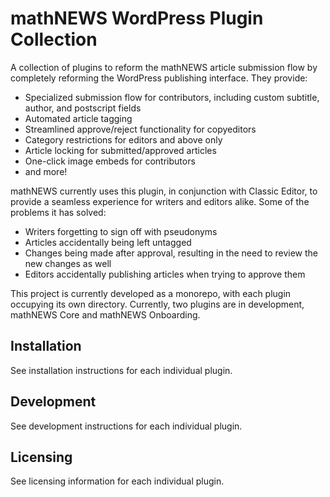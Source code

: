 # mathNEWS WordPress Plugin Collection

A collection of plugins to reform the mathNEWS article submission flow by completely reforming the WordPress publishing interface.
They provide:

- Specialized submission flow for contributors, including custom subtitle, author, and postscript fields
- Automated article tagging
- Streamlined approve/reject functionality for copyeditors
- Category restrictions for editors and above only
- Article locking for submitted/approved articles
- One-click image embeds for contributors
- and more!

mathNEWS currently uses this plugin, in conjunction with Classic Editor, to provide a seamless experience for writers and editors alike.
Some of the problems it has solved:

- Writers forgetting to sign off with pseudonyms
- Articles accidentally being left untagged
- Changes being made after approval, resulting in the need to review the new changes as well
- Editors accidentally publishing articles when trying to approve them

This project is currently developed as a monorepo, with each plugin occupying its own directory. Currently, two plugins are in development, mathNEWS Core and mathNEWS Onboarding.

## Installation

See installation instructions for each individual plugin.

## Development

See development instructions for each individual plugin.

## Licensing

See licensing information for each individual plugin.

